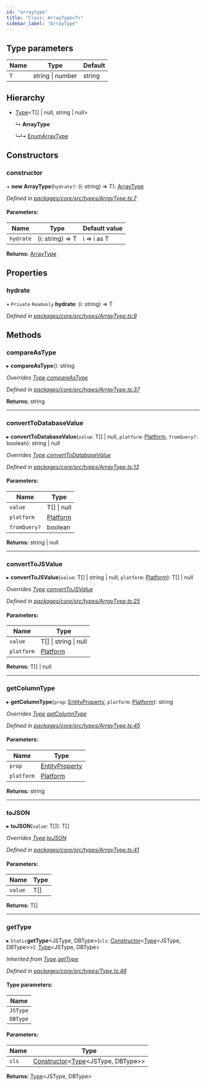 ```yaml
---
id: "arraytype"
title: "Class: ArrayType<T>"
sidebar_label: "ArrayType"
---
```


## Type parameters

Name | Type | Default |
------ | ------ | ------ |
`T` | string \| number | string |

## Hierarchy

* [Type](type.md)&#60;T[] \| null, string \| null>

  ↳ **ArrayType**

  ↳↳ [EnumArrayType](enumarraytype.md)

## Constructors

### constructor

\+ **new ArrayType**(`hydrate?`: (i: string) => T): [ArrayType](arraytype.md)

*Defined in [packages/core/src/types/ArrayType.ts:7](https://github.com/mikro-orm/mikro-orm/blob/d945b8a11/packages/core/src/types/ArrayType.ts#L7)*

#### Parameters:

Name | Type | Default value |
------ | ------ | ------ |
`hydrate` | (i: string) => T | i => i as T |

**Returns:** [ArrayType](arraytype.md)

## Properties

### hydrate

• `Private` `Readonly` **hydrate**: (i: string) => T

*Defined in [packages/core/src/types/ArrayType.ts:9](https://github.com/mikro-orm/mikro-orm/blob/d945b8a11/packages/core/src/types/ArrayType.ts#L9)*

## Methods

### compareAsType

▸ **compareAsType**(): string

*Overrides [Type](type.md).[compareAsType](type.md#compareastype)*

*Defined in [packages/core/src/types/ArrayType.ts:37](https://github.com/mikro-orm/mikro-orm/blob/d945b8a11/packages/core/src/types/ArrayType.ts#L37)*

**Returns:** string

___

### convertToDatabaseValue

▸ **convertToDatabaseValue**(`value`: T[] \| null, `platform`: [Platform](platform.md), `fromQuery?`: boolean): string \| null

*Overrides [Type](type.md).[convertToDatabaseValue](type.md#converttodatabasevalue)*

*Defined in [packages/core/src/types/ArrayType.ts:13](https://github.com/mikro-orm/mikro-orm/blob/d945b8a11/packages/core/src/types/ArrayType.ts#L13)*

#### Parameters:

Name | Type |
------ | ------ |
`value` | T[] \| null |
`platform` | [Platform](platform.md) |
`fromQuery?` | boolean |

**Returns:** string \| null

___

### convertToJSValue

▸ **convertToJSValue**(`value`: T[] \| string \| null, `platform`: [Platform](platform.md)): T[] \| null

*Overrides [Type](type.md).[convertToJSValue](type.md#converttojsvalue)*

*Defined in [packages/core/src/types/ArrayType.ts:25](https://github.com/mikro-orm/mikro-orm/blob/d945b8a11/packages/core/src/types/ArrayType.ts#L25)*

#### Parameters:

Name | Type |
------ | ------ |
`value` | T[] \| string \| null |
`platform` | [Platform](platform.md) |

**Returns:** T[] \| null

___

### getColumnType

▸ **getColumnType**(`prop`: [EntityProperty](../interfaces/entityproperty.md), `platform`: [Platform](platform.md)): string

*Overrides [Type](type.md).[getColumnType](type.md#getcolumntype)*

*Defined in [packages/core/src/types/ArrayType.ts:45](https://github.com/mikro-orm/mikro-orm/blob/d945b8a11/packages/core/src/types/ArrayType.ts#L45)*

#### Parameters:

Name | Type |
------ | ------ |
`prop` | [EntityProperty](../interfaces/entityproperty.md) |
`platform` | [Platform](platform.md) |

**Returns:** string

___

### toJSON

▸ **toJSON**(`value`: T[]): T[]

*Overrides [Type](type.md).[toJSON](type.md#tojson)*

*Defined in [packages/core/src/types/ArrayType.ts:41](https://github.com/mikro-orm/mikro-orm/blob/d945b8a11/packages/core/src/types/ArrayType.ts#L41)*

#### Parameters:

Name | Type |
------ | ------ |
`value` | T[] |

**Returns:** T[]

___

### getType

▸ `Static`**getType**&#60;JSType, DBType>(`cls`: [Constructor](../globals.md#constructor)&#60;[Type](type.md)&#60;JSType, DBType>>): [Type](type.md)&#60;JSType, DBType>

*Inherited from [Type](type.md).[getType](type.md#gettype)*

*Defined in [packages/core/src/types/Type.ts:46](https://github.com/mikro-orm/mikro-orm/blob/d945b8a11/packages/core/src/types/Type.ts#L46)*

#### Type parameters:

Name |
------ |
`JSType` |
`DBType` |

#### Parameters:

Name | Type |
------ | ------ |
`cls` | [Constructor](../globals.md#constructor)&#60;[Type](type.md)&#60;JSType, DBType>> |

**Returns:** [Type](type.md)&#60;JSType, DBType>
